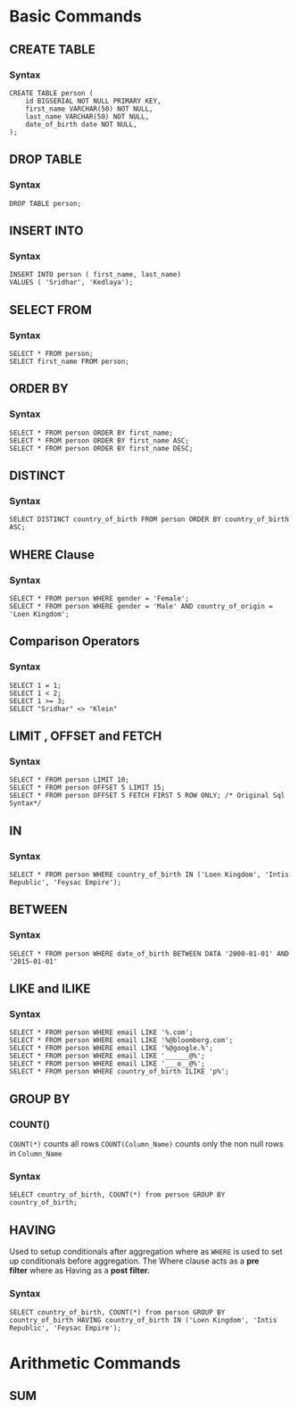 # Basic Commands
## CREATE TABLE
### Syntax
```PostgreSQL
CREATE TABLE person (
	id BIGSERIAL NOT NULL PRIMARY KEY,
	first_name VARCHAR(50) NOT NULL,
	last_name VARCHAR(50) NOT NULL,
	date_of_birth date NOT NULL,
);
```
## DROP TABLE
### Syntax
```PostgreSQL
DROP TABLE person;
```
## INSERT INTO
### Syntax
```PostgreSQL
INSERT INTO person ( first_name, last_name)
VALUES ( 'Sridhar', 'Kedlaya');
```
## SELECT FROM
### Syntax
```PostgreSQL
SELECT * FROM person;
SELECT first_name FROM person;
```

## ORDER BY
### Syntax
```PostgreSQL
SELECT * FROM person ORDER BY first_name;
SELECT * FROM person ORDER BY first_name ASC;
SELECT * FROM person ORDER BY first_name DESC;
```

## DISTINCT
### Syntax
```PostgreSQL
SELECT DISTINCT country_of_birth FROM person ORDER BY country_of_birth ASC;
```

## WHERE Clause
### Syntax
```PostgreSQL
SELECT * FROM person WHERE gender = 'Female';
SELECT * FROM person WHERE gender = 'Male' AND country_of_origin = 'Loen Kingdom';
```
## Comparison Operators
### Syntax
```PostgreSQL
SELECT 1 = 1;
SELECT 1 < 2;
SELECT 1 >= 3;
SELECT "Sridhar" <> "Klein"
```
## LIMIT , OFFSET and FETCH
### Syntax
```PostgreSQL
SELECT * FROM person LIMIT 10;
SELECT * FROM person OFFSET 5 LIMIT 15;
SELECT * FROM person OFFSET 5 FETCH FIRST 5 ROW ONLY; /* Original Sql Syntax*/
```
## IN
### Syntax
```PostgreSQL
SELECT * FROM person WHERE country_of_birth IN ('Loen Kingdom', 'Intis Republic', 'Feysac Empire');
```
## BETWEEN
### Syntax
```PostgreSQL
SELECT * FROM person WHERE date_of_birth BETWEEN DATA '2000-01-01' AND '2015-01-01'
```
## LIKE and ILIKE
### Syntax
```PostgreSQL
SELECT * FROM person WHERE email LIKE '%.com';
SELECT * FROM person WHERE email LIKE '%@bloomberg.com';
SELECT * FROM person WHERE email LIKE '%@google.%';
SELECT * FROM person WHERE email LIKE '______@%';
SELECT * FROM person WHERE email LIKE '___o__@%';
SELECT * FROM person WHERE country_of_birth ILIKE 'p%';
```
## GROUP BY
### COUNT()
`COUNT(*)` counts all rows
`COUNT(Column_Name)` counts only the non null rows in `Column_Name`
### Syntax
```PostgreSQL
SELECT country_of_birth, COUNT(*) from person GROUP BY country_of_birth;
```
## HAVING
Used to setup conditionals after aggregation where as `WHERE`  is used to set up conditionals before aggregation.
The Where clause acts as a **pre filter** where as Having as a **post filter.**
### Syntax
```PostgreSQL
SELECT country_of_birth, COUNT(*) from person GROUP BY country_of_birth HAVING country_of_birth IN ('Loen Kingdom', 'Intis Republic', 'Feysac Empire');
```

# Arithmetic Commands
## SUM